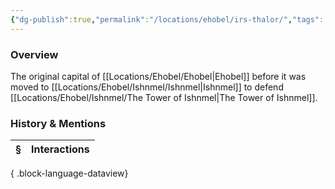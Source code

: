 ```yaml
---
{"dg-publish":true,"permalink":"/locations/ehobel/irs-thalor/","tags":["Undiscovered"],"updated":"2025-08-11T11:53:31.698+01:00"}
---
```


### Overview
The original capital of [[Locations/Ehobel/Ehobel\|Ehobel]] before it was moved to [[Locations/Ehobel/Ishnmel/Ishnmel\|Ishnmel]] to defend [[Locations/Ehobel/Ishnmel/The Tower of Ishnmel\|The Tower of Ishnmel]].

### History & Mentions
| § | Interactions |
| - | ------------ |

{ .block-language-dataview}